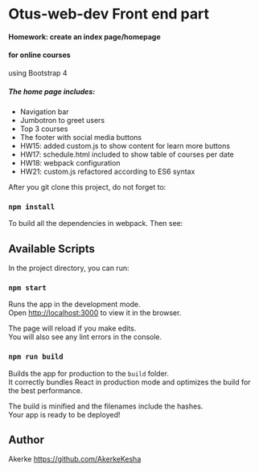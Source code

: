 # Otus-web-dev Front end part
#### Homework: create an index page/homepage 
#### for online courses
 
using Bootstrap 4

##### The home page includes:
* Navigation bar
* Jumbotron to greet users
* Top 3 courses 
* The footer with social media buttons
* HW15: added custom.js to show content for learn more buttons
* HW17: schedule.html included to show table of courses per date
* HW18: webpack configuration
* HW21: custom.js refactored according to ES6 syntax

After you git clone this project, do not forget to:
### `npm install`

To build all the dependencies in webpack. Then see:
## Available Scripts

In the project directory, you can run:

### `npm start`

Runs the app in the development mode.<br>
Open [http://localhost:3000](http://localhost:3000) to view it in the browser.

The page will reload if you make edits.<br>
You will also see any lint errors in the console.

### `npm run build`

Builds the app for production to the `build` folder.<br>
It correctly bundles React in production mode and optimizes the build for the best performance.

The build is minified and the filenames include the hashes.<br>
Your app is ready to be deployed!


## Author
 Akerke https://github.com/AkerkeKesha
 
 
